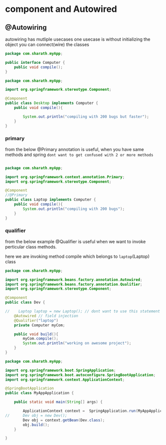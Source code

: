 # component and Autowired
## @Autowiring
autowiring has mutliple usecases one usecase is without initializing the object you can connect(wire) the classes 

```java
package com.sharath.myApp;

public interface Computer {
    public void compile();
}

```

```java
package com.sharath.myApp;

import org.springframework.stereotype.Component;

@Component
public class Desktop implements Computer {
    public void compile(){

        System.out.println("compiling with 200 bugs but faster");
    }
}
```
### primary

from the below @Primary annotation is useful, when you have same methods and spring `dont want to get confused with 2 or more methods`
```java

package com.sharath.myApp;

import org.springframework.context.annotation.Primary;
import org.springframework.stereotype.Component;

@Component
//@Primary
public class Laptop implements Computer {
    public void compile(){
        System.out.println("compiling with 200 bugs");
    }
}
```
### qualifier
from the below example @Qualifier is useful when we want to invoke perticular class methods.

here we are invoking method compile which belongs to `laptop`(Laptop) class
```java
package com.sharath.myApp;

import org.springframework.beans.factory.annotation.Autowired;
import org.springframework.beans.factory.annotation.Qualifier;
import org.springframework.stereotype.Component;

@Component
public class Dev {

//    Laptop laptop = new Laptop(); // dont want to use this statement
    @Autowired // field injection
    @Qualifier("laptop")
    private Computer myCom;

    public void build(){
        myCom.compile();
        System.out.println("working on awesome project");
    }
}

```

```java
package com.sharath.myApp;

import org.springframework.boot.SpringApplication;
import org.springframework.boot.autoconfigure.SpringBootApplication;
import org.springframework.context.ApplicationContext;

@SpringBootApplication
public class MyAppApplication {

	public static void main(String[] args) {

		ApplicationContext context =  SpringApplication.run(MyAppApplication.class, args);
//		Dev obj = new Dev();
		Dev obj = context.getBean(Dev.class);
		obj.build();
	}

}

```
